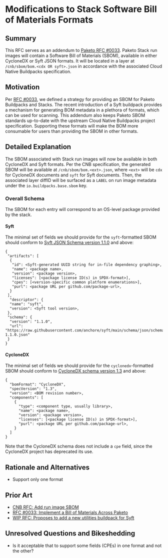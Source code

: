 # Modifications to Stack Software Bill of Materials Formats

## Summary

This RFC serves as an addendum to [Paketo RFC #0033](https://github.com/paketo-buildpacks/rfcs/blob/main/text/0033-bill-of-materials.md).
Paketo Stack run images will contain a Software Bill of Materials (SBOM),
available in either CycloneDX or Syft JSON formats. It will be located in a layer at
`/cnb/sbom/bom.<cdx OR syft>.json` in accordance with the associated Cloud Native
Buildpacks specification.

## Motivation

Per [RFC #0033](https://github.com/paketo-buildpacks/rfcs/blob/main/text/0033-bill-of-materials.md),
we defined a strategy for providing an SBOM for Paketo Buildpacks and Stacks.
The recent introduction of a Syft buildpack provides a mechanism for generating
BOM metadata in a plethora of formats, which can be used for scanning. This
addendum also keeps Paketo SBOM standards up-to-date with the upstream Cloud
Native Buildpacks project specification. Supporting these formats will make the
BOM more consumable for users than providing the SBOM in other formats.

## Detailed Explanation

The SBOM associated with Stack run images will now be available in both CycloneDX and
Syft formats. Per the CNB specification, the generated SBOM will be available at
`/cnb/sbom/bom.<ext>.json`, where `<ext>` will be `cdx` for CycloneDX documents and
`syft` for Syft documents. Then, the associated layer diffID will be surfaced as a
`LABEL` on run image metadata under the `io.buildpacks.base.sbom` key.

### Overall Schema
The SBOM for each entry will correspond to an OS-level package provided by the
stack.

#### Syft
The minimal set of fields we should provide for the `syft`-formatted SBOM
should conform to [Syft JSON Schema version
1.1.0](https://raw.githubusercontent.com/anchore/syft/main/schema/json/schema-1.1.0.json) and above:
```
{
 "artifacts": [
  {
   "id": <Syft-generated UUID string for in-file dependency graphing>,
   "name": <package name>,
   "version": <package version>,
   "licenses": [<package license ID(s) in SPDX-format>],
   "cpes": [<version-specific common platform enumerations>],
   "purl": <package URL per github.com/package-url>,
  }
 ],
  "descriptor": {
  "name": "syft",
  "version": <Syft tool version>,
 },
 "schema": {
  "version": "1.1.0",
  "url": "https://raw.githubusercontent.com/anchore/syft/main/schema/json/schema-1.1.0.json"
 }
}
```

#### CycloneDX
The minimal set of fields we should provide for the `cyclonedx`-formatted SBOM
should conform to [CycloneDX schema version
1.3](https://github.com/CycloneDX/specification/blob/master/schema/bom-1.3.schema.json)
and above:
```
{
  "bomFormat": "CycloneDX",
  "specVersion": "1.3",
  "version": <BOM revision number>,
  "components": [
    {
      "type": <component type, usually library>,
      "name": <package name>,
      "version": <package version>,
      "licenses": [<package license ID(s) in SPDX-format>],
      "purl": <package URL per github.com/package-url>,
    }
  ]
}
```
Note that the CycloneDX schema does not include a `cpe` field, since the
CycloneDX project has deprecated its use.


## Rationale and Alternatives
- Support only one format

## Prior Art
- [CNB RFC: Add run image SBOM](https://github.com/buildpacks/rfcs/pull/186) 
- [RFC #0033: Implement a Bill of Materials Across Paketo](https://github.com/paketo-buildpacks/rfcs/blob/main/text/0033-bill-of-materials.md)
- [WIP RFC: Proposes to add a new utilities buildpack for Syft](https://github.com/paketo-buildpacks/rfcs/pull/124)

## Unresolved Questions and Bikeshedding
- Is it acceptable that to support some fields (CPEs) in one format and not the other?
